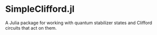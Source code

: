 # SimpleClifford.jl

A Julia package for working with quantum stabilizer states and Clifford circuits
that act on them.
